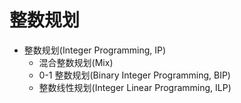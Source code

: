 # 整数规划

* 整数规划(Integer Programming, IP)
    - 混合整数规划(Mix)
    - 0-1 整数规划(Binary Integer Programming, BIP)
    - 整数线性规划(Integer Linear Programming, ILP)
